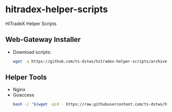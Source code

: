 # hitradex-helper-scripts
HiTradeX Helper Scripts

## Web-Gateway Installer
- Download scripts:
  ```bash
  wget -q https://github.com/ts-dstws/hitradex-helper-scripts/archive/refs/heads/main.zip && unzip main.zip && rm -f main.zip
  ```

## Helper Tools
- Nginx
- Goaccess
  ```bash
  bash -c "$(wget -qLO - https://raw.githubusercontent.com/ts-dstws/hitradex-helper-scripts/main/web-gateway/goaccess/goaccess-install.sh)"
  ```